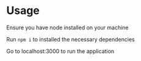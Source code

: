 # Usage

Ensure you have node installed on your machine

Run `npm i` to installed the necessary dependencies

Go to localhost:3000 to run the application
